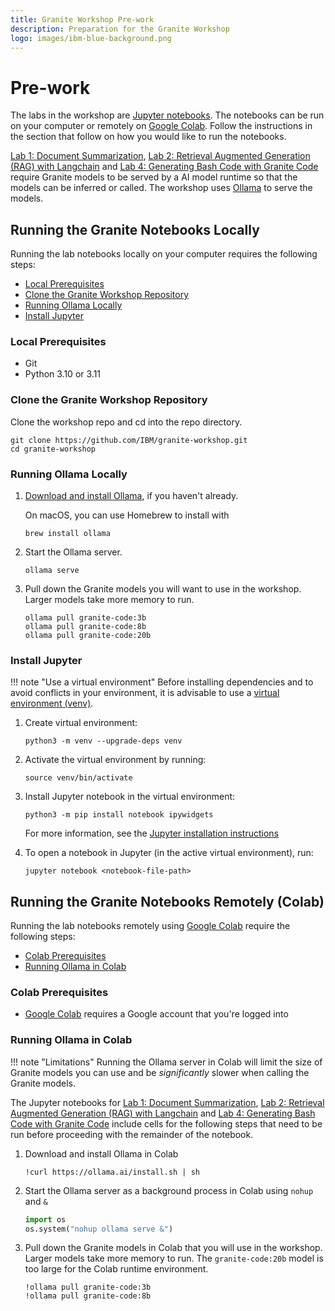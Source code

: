 ```yaml
---
title: Granite Workshop Pre-work
description: Preparation for the Granite Workshop
logo: images/ibm-blue-background.png
---
```


# Pre-work

The labs in the workshop are [Jupyter notebooks](https://jupyter.org/). The notebooks can be run on your computer or remotely on [Google Colab](https://colab.google/). Follow the instructions in the section that follow on how you would like to run the notebooks.

[Lab 1: Document Summarization](../lab-1/README.md), [Lab 2: Retrieval Augmented Generation (RAG) with Langchain](../lab-2/README.md) and [Lab 4: Generating Bash Code with Granite Code](../lab-4/README.md) require Granite models to be served by a AI model runtime so that the models can be inferred or called. The workshop uses [Ollama](https://github.com/ollama/ollama) to serve the models.

## Running the Granite Notebooks Locally

Running the lab notebooks locally on your computer requires the following steps:

- [Local Prerequisites](#local-prerequisites)
- [Clone the Granite Workshop Repository](#clone-the-granite-workshop-repository)
- [Running Ollama Locally](#running-ollama-locally)
- [Install Jupyter](#install-jupyter)

### Local Prerequisites

- Git
- Python 3.10 or 3.11

### Clone the Granite Workshop Repository

Clone the workshop repo and cd into the repo directory.

```shell
git clone https://github.com/IBM/granite-workshop.git
cd granite-workshop
```

### Running Ollama Locally

1. [Download and install Ollama](https://github.com/ollama/ollama?tab=readme-ov-file#ollama), if you haven't already.

    On macOS, you can use Homebrew to install with

    ```shell
    brew install ollama
    ```

1. Start the Ollama server.

    ```shell
    ollama serve
    ```

1. Pull down the Granite models you will want to use in the workshop. Larger models take more memory to run.

    ```shell
    ollama pull granite-code:3b
    ollama pull granite-code:8b
    ollama pull granite-code:20b
    ```

### Install Jupyter

!!! note "Use a virtual environment"
    Before installing dependencies and to avoid conflicts in your environment, it is advisable to use a [virtual environment (venv)](https://docs.python.org/3/library/venv.html).

1. Create virtual environment:

    ```shell
    python3 -m venv --upgrade-deps venv
    ```

1. Activate the virtual environment by running:

    ```shell
    source venv/bin/activate
    ```

1. Install Jupyter notebook in the virtual environment:

    ```shell
    python3 -m pip install notebook ipywidgets
    ```

    For more information, see the [Jupyter installation instructions](https://jupyter.org/install)

1. To open a notebook in Jupyter (in the active virtual environment), run:

    ```shell
    jupyter notebook <notebook-file-path>
    ```

## Running the Granite Notebooks Remotely (Colab)

Running the lab notebooks remotely using [Google Colab](https://colab.google/) require the following steps:

- [Colab Prerequisites](#colab-prerequisites)
- [Running Ollama in Colab](#running-ollama-in-colab)

### Colab Prerequisites

- [Google Colab](https://colab.google/) requires a Google account that you're logged into

### Running Ollama in Colab

!!! note "Limitations"
    Running the Ollama server in Colab will limit the size of Granite models you can use and be _significantly_ slower when calling the Granite models.

The Jupyter notebooks for [Lab 1: Document Summarization](../lab-1/README.md), [Lab 2: Retrieval Augmented Generation (RAG) with Langchain](../lab-2/README.md) and [Lab 4: Generating Bash Code with Granite Code](../lab-4/README.md) include cells for the following steps that  need to be run before proceeding with the remainder of the notebook.

1. Download and install Ollama in Colab

    ```shell
    !curl https://ollama.ai/install.sh | sh
    ```

1. Start the Ollama server as a background process in Colab using `nohup` and `&`

    ```python
    import os
    os.system("nohup ollama serve &")
    ```

1. Pull down the Granite models in Colab that you will use in the workshop. Larger models take more memory to run. The `granite-code:20b` model is too large for the Colab runtime environment.

    ```shell
    !ollama pull granite-code:3b
    !ollama pull granite-code:8b
    ```
